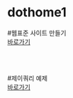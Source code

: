 # dothome1

#웹표준 사이트 만들기<br>
<a href="https://wkdddnr.github.io/dothome1/webstandard/index.html">바로가기</a>


<br>
<br>

#제이쿼리 예제<br>
<a href="https://wkdddnr.github.io/dothome1/jQuery/jquery04_find2.html">바로가기</a>
